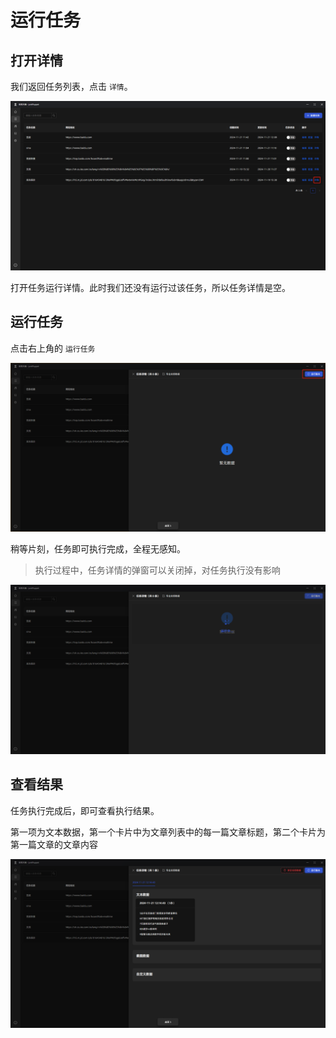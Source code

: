 # 运行任务

## 打开详情

我们返回任务列表，点击 `详情`。

![](./images/new-task21.png)


打开任务运行详情。此时我们还没有运行过该任务，所以任务详情是空。

## 运行任务

点击右上角的 `运行任务`

![](./images/new-task22.png)

稍等片刻，任务即可执行完成，全程无感知。

> 执行过程中，任务详情的弹窗可以关闭掉，对任务执行没有影响

![](./images/new-task23.png)

## 查看结果

任务执行完成后，即可查看执行结果。

第一项为文本数据，第一个卡片中为文章列表中的每一篇文章标题，第二个卡片为第一篇文章的文章内容

![](./images/new-task24.png)

